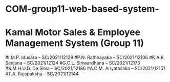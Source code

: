 # COM-group11-web-based-system-
# Kamal Motor Sales &amp; Employee Management System (Group 11)  
#I.M.P. Idusara – SC/2021/12129
#P.N. Rathnayaka – SC/2021/12106
#K.A.K. Sanjana – SC/2021/12124
#G.C.L. Siriwardhana – SC/2021/12173
#S.M.H.U.D. De Silva – SC/2021/12186
#A.C.M. Ariyathilaka – SC/2021/12151
#T.A. Rajapaksha – SC/2021/12144  

